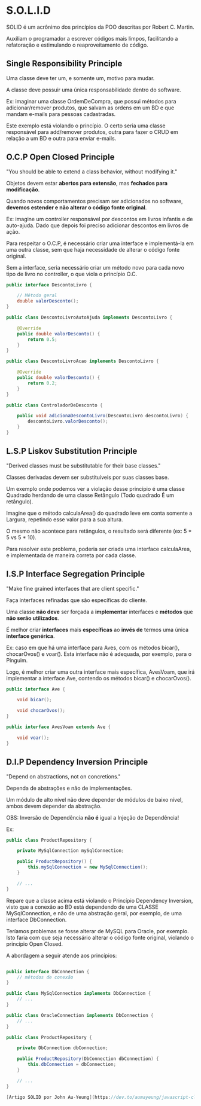 # S.O.L.I.D

SOLID é um acrônimo dos princípios da POO descritas por Robert C. Martin.

Auxiliam o programador a escrever códigos mais limpos, facilitando a refatoração e estimulando o reaproveitamento de código.

## Single Responsibility Principle

Uma classe deve ter um, e somente um, motivo para mudar.

A classe deve possuir uma única responsabilidade dentro do software.

Ex: imaginar uma classe OrdemDeCompra, que possui métodos para adicionar/remover produtos, que salvam as ordens em um BD e que mandam e-mails para pessoas cadastradas.

Este exemplo está violando o princípio. O certo seria uma classe responsável para add/remover produtos, outra para fazer o CRUD em relação a um BD e outra para enviar e-mails.

## O.C.P Open Closed Principle

"You should be able to extend a class behavior, without modifying it."

Objetos devem estar **abertos para extensão**, mas **fechados para modificação**.

Quando novos comportamentos precisam ser adicionados no software, **devemos estender e não alterar o código fonte original**.

Ex: imagine um controller responsável por descontos em livros infantis e de auto-ajuda. Dado que depois foi preciso adicionar descontos em livros de ação.

Para respeitar o O.C.P, é necessário criar uma interface e implementá-la em uma outra classe, sem que haja necessidade de alterar o código fonte original.

Sem a interface, seria necessário criar um método novo para cada novo tipo de livro no controller, o que viola o princípio O.C.

```java
public interface DescontoLivro {

    // Método geral
    double valorDesconto();
}

public class DescontoLivroAutoAjuda implements DescontoLivro {

    @Override
    public double valorDesconto() {
        return 0.5;
    }
}

public class DescontoLivroAcao implements DescontoLivro {

    @Override
    public double valorDesconto() {
        return 0.2;
    }
}

public class ControladorDeDesconto {

    public void adicionaDescontoLivro(DescontoLivro descontoLivro) {
        descontoLivro.valorDesconto();
    }
}
```

## L.S.P Liskov Substitution Principle

"Derived classes must be substitutable for their base classes."

Classes derivadas devem ser substituíveis por suas classes base.

Um exemplo onde podemos ver a violação desse princípio é uma classe Quadrado herdando de uma classe Retângulo (Todo quadrado É um retângulo).

Imagine que o método calculaArea() do quadrado leve em conta somente a Largura, repetindo esse valor para a sua altura.

O mesmo não acontece para retângulos, o resultado será diferente (ex: 5 * 5 vs 5 * 10).

Para resolver este problema, poderia ser criada uma interface calculaArea, e implementada de maneira correta por cada classe.

## I.S.P Interface Segregation Principle

"Make fine grained interfaces that are client specific."

Faça interfaces refinadas que são específicas do cliente.

Uma classe **não deve** ser forçada a **implementar** interfaces e **métodos** que **não serão utilizados**.

É melhor criar **interfaces** mais **específicas** ao **invés de** termos uma única **interface genérica**.

Ex: caso em que há uma interface para Aves, com os métodos bicar(), chocarOvos() e voar(). Esta interface não é adequada, por exemplo, para o Pinguim.

Logo, é melhor criar uma outra interface mais específica, AvesVoam, que irá implementar a interface Ave, contendo os métodos bicar() e chocarOvos().

```java
public interface Ave {

    void bicar();

    void chocarOvos();
}

public interface AvesVoam extends Ave {

    void voar();
}

```

## D.I.P Dependency Inversion Principle

"Depend on abstractions, not on concretions."

Dependa de abstrações e não de implementações.

Um módulo de alto nível não deve depender de módulos de baixo nível, ambos devem depender da abstração.

OBS: Inversão de Dependência **não é** igual a Injeção de Dependência!

Ex:

```java
public class ProductRepository {

    private MySqlConnection mySqlConnection;

    public ProductRepository() {
        this.mySqlConnection = new MySqlConnection();
    }

    // ...
}
```

Repare que a classe acima está violando o Princípio Dependency Inversion, visto que a conexão ao BD está dependendo de uma CLASSE MySqlConnection, e não de uma abstração geral, por exemplo, de uma interface DbConnection.

Teríamos problemas se fosse alterar de MySQL para Oracle, por exemplo. Isto faria com que seja necessário alterar o código fonte original, violando o princípio Open Closed.

A abordagem a seguir atende aos princípios:

```java

public interface DbConnection {
    // métodos de conexão
}

public class MySqlConnection implements DbConnection {
    // ...
}

public class OracleConnection implements DbConnection {
    // ...
}

public class ProductRepository {

    private DbConnection dbConnection;

    public ProductRepository(DbConnection dbConnection) {
        this.dbConnection = dbConnection;
    }

    // ...
}

[Artigo SOLID por John Au-Yeung](https://dev.to/aumayeung/javascript-clean-code-solid-8i2)
